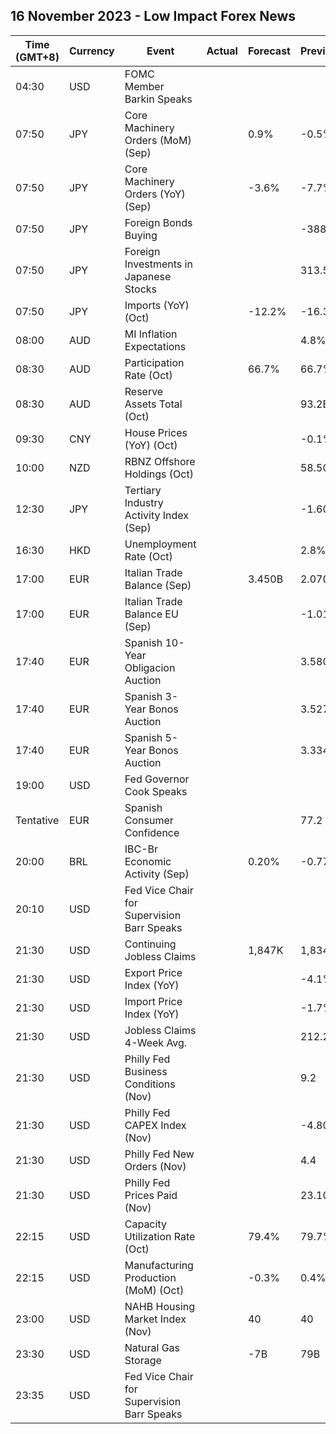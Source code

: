 ## 16 November 2023 - Low Impact Forex News

| Time (GMT+8) | Currency | Event | Actual | Forecast | Previous |
|------|----------|-------|--------|----------|----------|
| 04:30 | USD | FOMC Member Barkin Speaks |  |  |  |
| 07:50 | JPY | Core Machinery Orders (MoM) (Sep) |  | 0.9% | -0.5% |
| 07:50 | JPY | Core Machinery Orders (YoY) (Sep) |  | -3.6% | -7.7% |
| 07:50 | JPY | Foreign Bonds Buying |  |  | -388.4B |
| 07:50 | JPY | Foreign Investments in Japanese Stocks |  |  | 313.5B |
| 07:50 | JPY | Imports (YoY) (Oct) |  | -12.2% | -16.3% |
| 08:00 | AUD | MI Inflation Expectations |  |  | 4.8% |
| 08:30 | AUD | Participation Rate (Oct) |  | 66.7% | 66.7% |
| 08:30 | AUD | Reserve Assets Total (Oct) |  |  | 93.2B |
| 09:30 | CNY | House Prices (YoY) (Oct) |  |  | -0.1% |
| 10:00 | NZD | RBNZ Offshore Holdings (Oct) |  |  | 58.50% |
| 12:30 | JPY | Tertiary Industry Activity Index (Sep) |  |  | -1.60 |
| 16:30 | HKD | Unemployment Rate (Oct) |  |  | 2.8% |
| 17:00 | EUR | Italian Trade Balance (Sep) |  | 3.450B | 2.070B |
| 17:00 | EUR | Italian Trade Balance EU (Sep) |  |  | -1.01B |
| 17:40 | EUR | Spanish 10-Year Obligacion Auction |  |  | 3.580% |
| 17:40 | EUR | Spanish 3-Year Bonos Auction |  |  | 3.527% |
| 17:40 | EUR | Spanish 5-Year Bonos Auction |  |  | 3.334% |
| 19:00 | USD | Fed Governor Cook Speaks |  |  |  |
| Tentative | EUR | Spanish Consumer Confidence |  |  | 77.2 |
| 20:00 | BRL | IBC-Br Economic Activity (Sep) |  | 0.20% | -0.77% |
| 20:10 | USD | Fed Vice Chair for Supervision Barr Speaks |  |  |  |
| 21:30 | USD | Continuing Jobless Claims |  | 1,847K | 1,834K |
| 21:30 | USD | Export Price Index (YoY) |  |  | -4.1% |
| 21:30 | USD | Import Price Index (YoY) |  |  | -1.7% |
| 21:30 | USD | Jobless Claims 4-Week Avg. |  |  | 212.25K |
| 21:30 | USD | Philly Fed Business Conditions (Nov) |  |  | 9.2 |
| 21:30 | USD | Philly Fed CAPEX Index (Nov) |  |  | -4.80 |
| 21:30 | USD | Philly Fed New Orders (Nov) |  |  | 4.4 |
| 21:30 | USD | Philly Fed Prices Paid (Nov) |  |  | 23.10 |
| 22:15 | USD | Capacity Utilization Rate (Oct) |  | 79.4% | 79.7% |
| 22:15 | USD | Manufacturing Production (MoM) (Oct) |  | -0.3% | 0.4% |
| 23:00 | USD | NAHB Housing Market Index (Nov) |  | 40 | 40 |
| 23:30 | USD | Natural Gas Storage |  | -7B | 79B |
| 23:35 | USD | Fed Vice Chair for Supervision Barr Speaks |  |  |  |
